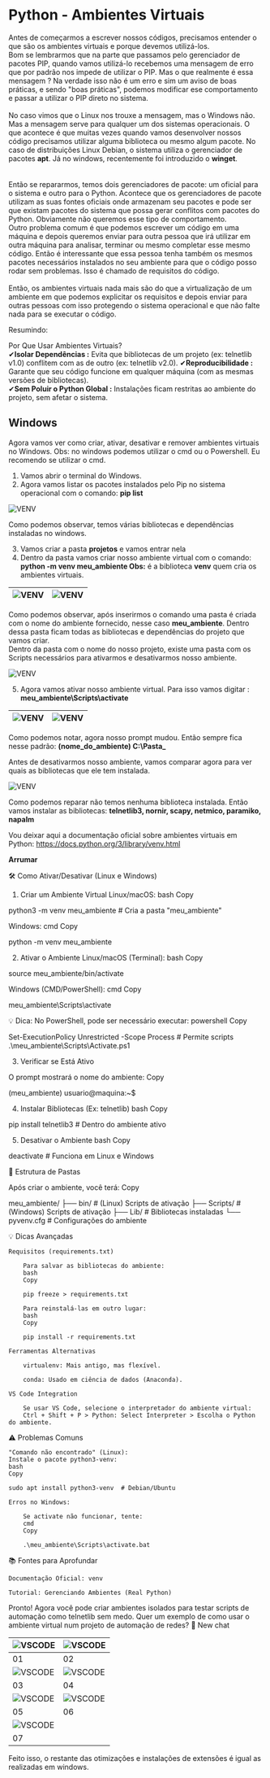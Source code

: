 # Python - Ambientes Virtuais

Antes de começarmos a escrever nossos códigos, precisamos entender o que são os ambientes virtuais e porque devemos utilizá-los.  
Bom se lembrarmos que na parte que passamos pelo gerenciador de pacotes PIP, quando vamos utilizá-lo recebemos uma mensagem de erro que por padrão nos impede de utilizar o PIP. Mas o que realmente é essa mensagem ? Na verdade isso não é um erro e sim um aviso de boas práticas, e sendo "boas práticas", podemos modificar ese comportamento e passar a utilizar o PIP direto no sistema. <br></br>
No caso vimos que o Linux nos trouxe a mensagem, mas o Windows não. Mas a mensagem serve para qualquer um dos sistemas operacionais. O que acontece é que muitas vezes quando vamos desenvolver nossos código precisamos utilizar alguma biblioteca ou mesmo algum pacote. No caso de distribuições Linux Debian, o sistema utiliza o gerenciador de pacotes **apt**. Já no windows, recentemente foi introduzido o **winget**. <br></br>  
Então se repararmos, temos dois gerenciadores de pacote: um oficial para o sistema e outro para o Python. Acontece que os gerenciadores de pacote utilizam as suas fontes oficiais onde armazenam seu pacotes e pode ser que existam pacotes do sistema que possa gerar conflitos com pacotes do Python. Obviamente não queremos esse tipo de comportamento.  
Outro problema comum é que podemos escrever um código em uma máquina e depois queremos enviar para outra pessoa que irá utilizar em outra máquina para analisar, terminar ou mesmo completar esse mesmo código. Então é interessante que essa pessoa tenha também os mesmos pacotes necessários instalados no seu ambiente para que o código posso rodar sem problemas. Isso é chamado de requisitos do código. <br></br> 
Então, os ambientes virtuais nada mais são do que a virtualização de um ambiente em que podemos explicitar os requisitos e depois enviar para outras pessoas com isso protegendo o sistema operacional e que não falte nada para se executar o código.  
  
Resumindo:  

Por Que Usar Ambientes Virtuais?  
    ✔**Isolar Dependências :** Evita que bibliotecas de um projeto (ex: telnetlib v1.0) conflitem com as de outro (ex: telnetlib v2.0).
    ✔**Reproducibilidade   :** Garante que seu código funcione em qualquer máquina (com as mesmas versões de bibliotecas).  
    ✔**Sem Poluir o Python Global :** Instalações ficam restritas ao ambiente do projeto, sem afetar o sistema.  

## Windows

Agora vamos ver como criar, ativar, desativar e remover ambientes virtuais no Windows. Obs: no windows podemos utilizar o cmd ou o Powershell. Eu recomendo se utilizar o cmd.  
1. Vamos abrir o terminal do Windows. 
2. Agora vamos listar os pacotes instalados pelo Pip no sistema operacional com o comando: **pip list**

![VENV](Imagens/Windows/01.png)  

Como podemos observar, temos várias bibliotecas e dependências instaladas no windows.  

3. Vamos criar a pasta **projetos** e vamos entrar nela
4. Dentro da pasta vamos criar nosso ambiente virtual com o comando: **python -m venv meu_ambiente Obs:** é a biblioteca **venv** quem cria os ambientes virtuais.  

| ![VENV](Imagens/Windows/02.png) | ![VENV](Imagens/Windows/03.png) |
|---------------------------------|---------------------------------|  

Como podemos observar, após inserirmos o comando uma pasta é criada com o nome do ambiente fornecido, nesse caso **meu_ambiente**. Dentro dessa pasta ficam todas as bibliotecas e dependências do projeto que vamos criar.  
Dentro da pasta com o nome do nosso projeto, existe uma pasta com os Scripts necessários para ativarmos e desativarmos nosso ambiente.  

![VENV](Imagens/Windows/04.png)  

5. Agora vamos ativar nosso ambiente virtual. Para isso vamos digitar : **meu_ambiente\Scripts\activate**

| ![VENV](Imagens/Windows/05.png) | ![VENV](Imagens/Windows/06.png) |
|---------------------------------|---------------------------------|  

Como podemos notar, agora nosso prompt mudou. Então sempre fica nesse padrão: **(nome_do_ambiente) C:\Pasta\_**  

Antes de desativarmos nosso ambiente, vamos comparar agora para ver quais as bibliotecas que ele tem instalada.  

![VENV](Imagens/Windows/07.png)  

Como podemos reparar não temos nenhuma biblioteca instalada. Então vamos instalar as bibliotecas: **telnetlib3, nornir, scapy, netmico, paramiko, napalm** 

Vou deixar aqui a documentação oficial sobre ambientes virtuais em Python: https://docs.python.org/3/library/venv.html

**Arrumar**  

    
🛠️ Como Ativar/Desativar (Linux e Windows)
1. Criar um Ambiente Virtual
Linux/macOS:
bash
Copy

python3 -m venv meu_ambiente  # Cria a pasta "meu_ambiente"

Windows:
cmd
Copy

python -m venv meu_ambiente

2. Ativar o Ambiente
Linux/macOS (Terminal):
bash
Copy

source meu_ambiente/bin/activate

Windows (CMD/PowerShell):
cmd
Copy

meu_ambiente\Scripts\activate

💡 Dica: No PowerShell, pode ser necessário executar:
powershell
Copy

Set-ExecutionPolicy Unrestricted -Scope Process  # Permite scripts
.\meu_ambiente\Scripts\Activate.ps1

3. Verificar se Está Ativo

O prompt mostrará o nome do ambiente:
Copy

(meu_ambiente) usuario@maquina:~$

4. Instalar Bibliotecas (Ex: telnetlib)
bash
Copy

pip install telnetlib3  # Dentro do ambiente ativo

5. Desativar o Ambiente
bash
Copy

deactivate  # Funciona em Linux e Windows

📂 Estrutura de Pastas

Após criar o ambiente, você terá:
Copy

meu_ambiente/
├── bin/           # (Linux) Scripts de ativação
├── Scripts/       # (Windows) Scripts de ativação
├── Lib/           # Bibliotecas instaladas
└── pyvenv.cfg     # Configurações do ambiente

💡 Dicas Avançadas

    Requisitos (requirements.txt)

        Para salvar as bibliotecas do ambiente:
        bash
        Copy

        pip freeze > requirements.txt

        Para reinstalá-las em outro lugar:
        bash
        Copy

        pip install -r requirements.txt

    Ferramentas Alternativas

        virtualenv: Mais antigo, mas flexível.

        conda: Usado em ciência de dados (Anaconda).

    VS Code Integration

        Se usar VS Code, selecione o interpretador do ambiente virtual:
        Ctrl + Shift + P > Python: Select Interpreter > Escolha o Python do ambiente.

⚠️ Problemas Comuns

    "Comando não encontrado" (Linux):
    Instale o pacote python3-venv:
    bash
    Copy

    sudo apt install python3-venv  # Debian/Ubuntu

    Erros no Windows:

        Se activate não funcionar, tente:
        cmd
        Copy

        .\meu_ambiente\Scripts\activate.bat

📚 Fontes para Aprofundar

    Documentação Oficial: venv

    Tutorial: Gerenciando Ambientes (Real Python)

Pronto! Agora você pode criar ambientes isolados para testar scripts de automação como telnetlib sem medo. Quer um exemplo de como usar o ambiente virtual num projeto de automação de redes? 🚀
New chat


| ![VSCODE](Imagens/Linux/01.png) | ![VSCODE](Imagens/Linux/02.png) | 
|---------------------------------|---------------------------------|
| 01                              | 02                              |
| ![VSCODE](Imagens/Linux/03.png) | ![VSCODE](Imagens/Linux/04.png) |
| 03                              | 04                              |
| ![VSCODE](Imagens/Linux/05.png) | ![VSCODE](Imagens/Linux/06.png) |
| 05                              | 06                              |
| ![VSCODE](Imagens/Linux/07.png) |                                 |
| 07                              |                                 |

Feito isso, o restante das otimizações e instalações de extensões é igual as realizadas em windows.  